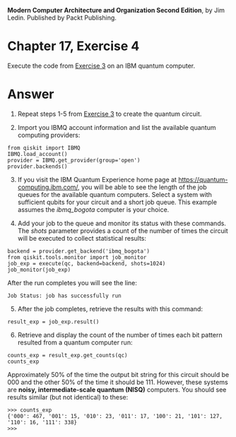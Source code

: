 __Modern Computer Architecture and Organization Second Edition__, by Jim Ledin. Published by Packt Publishing.
# Chapter 17, Exercise 4

Execute the code from [Exercise 3](Ex__3_run_quantum_local.md) on an IBM quantum computer.

# Answer
1. Repeat steps 1-5 from [Exercise 3](Ex__3_run_quantum_local.md) to create the quantum circuit.

2. Import you IBMQ account information and list the available quantum computing providers:
```
from qiskit import IBMQ
IBMQ.load_account()
provider = IBMQ.get_provider(group='open')
provider.backends()
```

3. If you visit the IBM Quantum Experience home page at https://quantum-computing.ibm.com/, you will be able to see the length of the job queues for the available quantum computers. Select a system with sufficient qubits for your circuit and a short job queue. This example assumes the *ibmq_bogota* computer is your choice.

4. Add your job to the queue and monitor its status with these commands. The *shots* parameter provides a count of the number of times the circuit will be executed to collect statistical results:
```
backend = provider.get_backend('ibmq_bogota')
from qiskit.tools.monitor import job_monitor
job_exp = execute(qc, backend=backend, shots=1024)
job_monitor(job_exp)
```

After the run completes you will see the line:
```
Job Status: job has successfully run
```

5. After the job completes, retrieve the results with this command:
```
result_exp = job_exp.result()
```

6. Retrieve and display the count of the number of times each bit pattern resulted from a quantum computer run:
```
counts_exp = result_exp.get_counts(qc)
counts_exp
```

Approximately 50% of the time the output bit string for this circuit should be 000 and the other 50% of the time it should be 111. However, these systems are **noisy, intermediate-scale quantum (NISQ)** computers. You should see results similar (but not identical) to these:
```
>>> counts_exp
{'000': 467, '001': 15, '010': 23, '011': 17, '100': 21, '101': 127, '110': 16, '111': 338}
>>>
```

